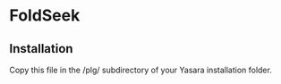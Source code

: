 # FoldSeek
## Installation
Copy this file in the /plg/ subdirectory of your Yasara installation folder.
